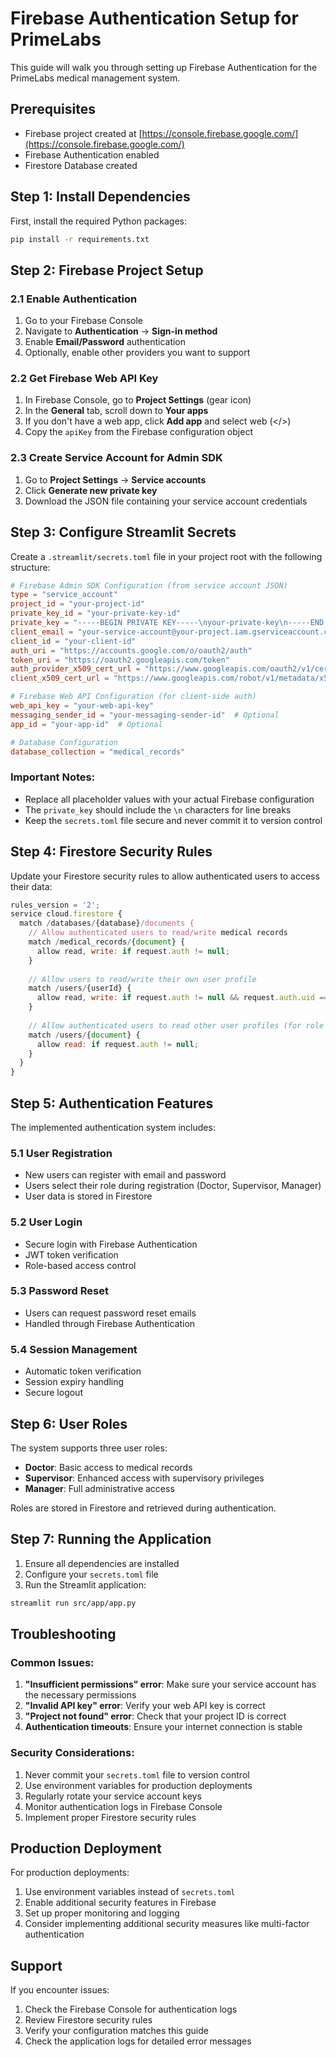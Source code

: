 # Firebase Authentication Setup for PrimeLabs

This guide will walk you through setting up Firebase Authentication for the PrimeLabs medical management system.

## Prerequisites

- Firebase project created at [https://console.firebase.google.com/](https://console.firebase.google.com/)
- Firebase Authentication enabled
- Firestore Database created

## Step 1: Install Dependencies

First, install the required Python packages:

```bash
pip install -r requirements.txt
```

## Step 2: Firebase Project Setup

### 2.1 Enable Authentication

1. Go to your Firebase Console
2. Navigate to **Authentication** → **Sign-in method**
3. Enable **Email/Password** authentication
4. Optionally, enable other providers you want to support

### 2.2 Get Firebase Web API Key

1. In Firebase Console, go to **Project Settings** (gear icon)
2. In the **General** tab, scroll down to **Your apps**
3. If you don't have a web app, click **Add app** and select web (</>)
4. Copy the `apiKey` from the Firebase configuration object

### 2.3 Create Service Account for Admin SDK

1. Go to **Project Settings** → **Service accounts**
2. Click **Generate new private key**
3. Download the JSON file containing your service account credentials

## Step 3: Configure Streamlit Secrets

Create a `.streamlit/secrets.toml` file in your project root with the following structure:

```toml
# Firebase Admin SDK Configuration (from service account JSON)
type = "service_account"
project_id = "your-project-id"
private_key_id = "your-private-key-id"
private_key = "-----BEGIN PRIVATE KEY-----\nyour-private-key\n-----END PRIVATE KEY-----\n"
client_email = "your-service-account@your-project.iam.gserviceaccount.com"
client_id = "your-client-id"
auth_uri = "https://accounts.google.com/o/oauth2/auth"
token_uri = "https://oauth2.googleapis.com/token"
auth_provider_x509_cert_url = "https://www.googleapis.com/oauth2/v1/certs"
client_x509_cert_url = "https://www.googleapis.com/robot/v1/metadata/x509/your-service-account%40your-project.iam.gserviceaccount.com"

# Firebase Web API Configuration (for client-side auth)
web_api_key = "your-web-api-key"
messaging_sender_id = "your-messaging-sender-id"  # Optional
app_id = "your-app-id"  # Optional

# Database Configuration
database_collection = "medical_records"
```

### Important Notes:

- Replace all placeholder values with your actual Firebase configuration
- The `private_key` should include the `\n` characters for line breaks
- Keep the `secrets.toml` file secure and never commit it to version control

## Step 4: Firestore Security Rules

Update your Firestore security rules to allow authenticated users to access their data:

```javascript
rules_version = '2';
service cloud.firestore {
  match /databases/{database}/documents {
    // Allow authenticated users to read/write medical records
    match /medical_records/{document} {
      allow read, write: if request.auth != null;
    }
    
    // Allow users to read/write their own user profile
    match /users/{userId} {
      allow read, write: if request.auth != null && request.auth.uid == userId;
    }
    
    // Allow authenticated users to read other user profiles (for role checking)
    match /users/{document} {
      allow read: if request.auth != null;
    }
  }
}
```

## Step 5: Authentication Features

The implemented authentication system includes:

### 5.1 User Registration
- New users can register with email and password
- Users select their role during registration (Doctor, Supervisor, Manager)
- User data is stored in Firestore

### 5.2 User Login
- Secure login with Firebase Authentication
- JWT token verification
- Role-based access control

### 5.3 Password Reset
- Users can request password reset emails
- Handled through Firebase Authentication

### 5.4 Session Management
- Automatic token verification
- Session expiry handling
- Secure logout

## Step 6: User Roles

The system supports three user roles:

- **Doctor**: Basic access to medical records
- **Supervisor**: Enhanced access with supervisory privileges
- **Manager**: Full administrative access

Roles are stored in Firestore and retrieved during authentication.

## Step 7: Running the Application

1. Ensure all dependencies are installed
2. Configure your `secrets.toml` file
3. Run the Streamlit application:

```bash
streamlit run src/app/app.py
```

## Troubleshooting

### Common Issues:

1. **"Insufficient permissions" error**: Make sure your service account has the necessary permissions
2. **"Invalid API key" error**: Verify your web API key is correct
3. **"Project not found" error**: Check that your project ID is correct
4. **Authentication timeouts**: Ensure your internet connection is stable

### Security Considerations:

1. Never commit your `secrets.toml` file to version control
2. Use environment variables for production deployments
3. Regularly rotate your service account keys
4. Monitor authentication logs in Firebase Console
5. Implement proper Firestore security rules

## Production Deployment

For production deployments:

1. Use environment variables instead of `secrets.toml`
2. Enable additional security features in Firebase
3. Set up proper monitoring and logging
4. Consider implementing additional security measures like multi-factor authentication

## Support

If you encounter issues:

1. Check the Firebase Console for authentication logs
2. Review Firestore security rules
3. Verify your configuration matches this guide
4. Check the application logs for detailed error messages 